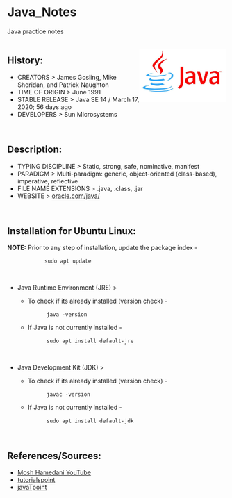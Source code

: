# Java_Notes
Java practice notes <br/>
<br/>

<img src="java_logo2.jpg" alt="LOGO" width="200"  align="right"  />
 

## History: <br/>
* CREATORS > James Gosling, Mike Sheridan, and Patrick Naughton <br/>
* TIME OF ORIGIN > June 1991 <br/>
* STABLE RELEASE > Java SE 14 / March 17, 2020; 56 days ago <br/>
* DEVELOPERS > Sun Microsystems <br/>
<br/>


## Description: <br/>
* TYPING DISCIPLINE > Static, strong, safe, nominative, manifest <br/>
* PARADIGM > Multi-paradigm: generic, object-oriented (class-based), imperative, reflective <br/>
* FILE NAME EXTENSIONS > .java, .class, .jar <br/>
* WEBSITE > [oracle.com/java/](oracle.com/java/) <br/>
<br/>


## Installation for Ubuntu Linux: <br/>
**NOTE:** Prior to any step of installation, update the package index -

                sudo apt update    
<br/>

- Java Runtime Environment (JRE) > <br/>
    - To check if its already installed (version check) -

                java -version    

    - If Java is not currently installed -

                sudo apt install default-jre  
 <br/>

- Java Development Kit (JDK) > <br/>
    - To check if its already installed (version check) -

                javac -version    

    - If Java is not currently installed -

                sudo apt install default-jdk
<br/>


## References/Sources: <br/>
* [Mosh Hamedani YouTube](https://www.youtube.com/watch?v=eIrMbAQSU34) <br/>
* [tutorialspoint](https://www.tutorialspoint.com/java/index.htm) <br/>
* [javaTpoint](https://www.javatpoint.com/java-tutorial) <br/>
<br/>
